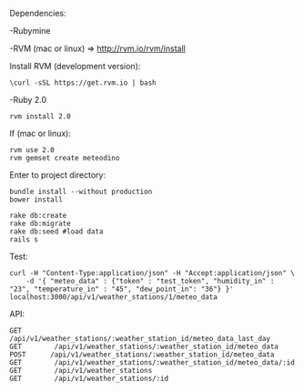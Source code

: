 Dependencies:

-Rubymine

-RVM (mac or linux) => http://rvm.io/rvm/install

Install RVM (development version):

	\curl -sSL https://get.rvm.io | bash

-Ruby 2.0

	rvm install 2.0


If (mac or linux):

	rvm use 2.0
	rvm gemset create meteodino


Enter to project directory:

	bundle install --without production
	bower install

	rake db:create
	rake db:migrate
	rake db:seed #load data
	rails s


Test:

	curl -H "Content-Type:application/json" -H "Accept:application/json" \
        -d '{ "meteo_data" : {"token" : "test_token", "humidity_in" : "23", "temperature_in" : "45", "dew_point_in": "36"} }' localhost:3000/api/v1/weather_stations/1/meteo_data


API:
                                                      
	GET        /api/v1/weather_stations/:weather_station_id/meteo_data_last_day
	GET        /api/v1/weather_stations/:weather_station_id/meteo_data
	POST      /api/v1/weather_stations/:weather_station_id/meteo_data
	GET        /api/v1/weather_stations/:weather_station_id/meteo_data/:id
	GET        /api/v1/weather_stations
	GET        /api/v1/weather_stations/:id